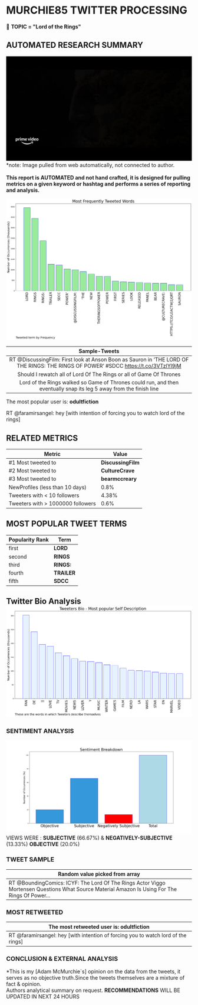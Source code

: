 # MURCHIE85 TWITTER PROCESSING 
&#x1F34E; **TOPIC = "Lord of the Rings"**

## AUTOMATED RESEARCH SUMMARY

![image](assets/2022-07-22hashtagImage.png)*note: Image pulled from web automatically, not connected to author.
<br></br>
<b> This report is AUTOMATED and not hand crafted, it is designed for pulling metrics on a given keyword or hashtag and performs a series of reporting and analysis.</b>



![image](assets/2022-07-22TWEETS.png)



|                **Sample-Tweets**        |
| :-------------: |
| RT @DiscussingFilm: First look at Anson Boon as Sauron in ‘THE LORD OF THE RINGS: THE RINGS OF POWER’ #SDCC https://t.co/3VTzlYl9jM |
| Should I rewatch all of Lord Of The Rings or all of Game Of Thrones |
| Lord of the Rings walked so Game of Thrones could run, and then eventually snap its leg 5 away from the finish line |

The most popular user is: **odultfiction**
<div class="alert alert-block alert-danger"> RT @faramirsangel: hey [with intention of forcing you to watch lord of the rings]</div>

## RELATED METRICS<br>
| Metric | Value |
| ------------- | ------------- |
| #1 Most tweeted to  | **DiscussingFilm** |
| #2 Most tweeted to  | **CultureCrave** |
| #3 Most tweeted to  | **bearmccreary** |
| NewProfiles (less than 10 days) | 0.8%  |
| Tweeters with < 10 followers  | 4.38%|
| Tweeters with > 1000000 followers  | 0.6%  |



## MOST POPULAR TWEET TERMS 


| Popularity Rank  | Term |
| ------------- | ------------- |
| first  | **LORD**  |
| second  | **RINGS**  |
| third  | **RINGS:** |
| fourth  | **TRAILER**  |
| fifth  | **SDCC**  |


## Twitter Bio Analysis![image](assets/2022-07-22BIO.png)
### SENTIMENT ANALYSIS
![image](assets/2022-07-22sentiment.png)
VIEWS WERE : **SUBJECTIVE**  (66.67%) & **NEGATIVELY-SUBJECTIVE** (13.33%) **OBJECTIVE** (20.0%)

### TWEET SAMPLE 
| Random value picked from array |
| ------------- |
|RT @BoundingComics: ICYF: The Lord Of The Rings Actor Viggo Mortensen Questions What Source Material Amazon Is Using For The Rings Of Power… |

### MOST RETWEETED 

| The most retweeted user is: **odultfiction**  |
| ------------- |
| RT @faramirsangel: hey [with intention of forcing you to watch lord of the rings] |

### CONCLUSION & EXTERNAL ANALYSIS

*This is my [Adam McMurchie`s] opinion on the data from the tweets, it serves as no objective truth.Since the tweets themselves are a mixture of fact & opinion.<br>
Authors analytical summary on request.
**RECOMMENDATIONS** WILL BE UPDATED IN NEXT  24 HOURS <br>